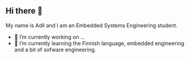 ## Hi there 👋

My name is Adil and I am an Embedded Systems Engineering student.
- 🔭 I’m currently working on ...
- 🌱 I’m currently learning the Finnish language, embedded engineering and a bit of sofware engineering.
